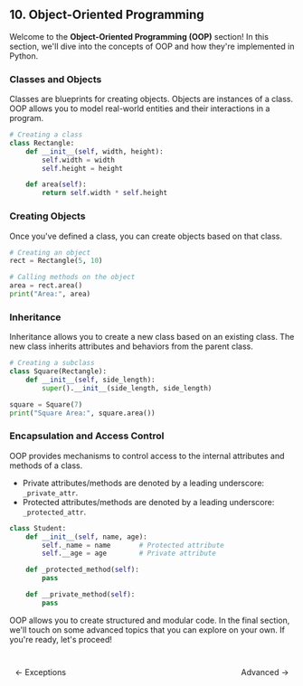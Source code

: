 ## 10. Object-Oriented Programming

Welcome to the **Object-Oriented Programming (OOP)** section! In this section, we'll dive into the concepts of OOP and how they're implemented in Python.

### Classes and Objects

Classes are blueprints for creating objects. Objects are instances of a class. OOP allows you to model real-world entities and their interactions in a program.

```python
# Creating a class
class Rectangle:
    def __init__(self, width, height):
        self.width = width
        self.height = height

    def area(self):
        return self.width * self.height
```

### Creating Objects

Once you've defined a class, you can create objects based on that class.

```python
# Creating an object
rect = Rectangle(5, 10)

# Calling methods on the object
area = rect.area()
print("Area:", area)
```

### Inheritance

Inheritance allows you to create a new class based on an existing class. The new class inherits attributes and behaviors from the parent class.

```python
# Creating a subclass
class Square(Rectangle):
    def __init__(self, side_length):
        super().__init__(side_length, side_length)

square = Square(7)
print("Square Area:", square.area())
```

### Encapsulation and Access Control

OOP provides mechanisms to control access to the internal attributes and methods of a class.

- Private attributes/methods are denoted by a leading underscore: `_private_attr`.
- Protected attributes/methods are denoted by a leading underscore: `_protected_attr`.

```python
class Student:
    def __init__(self, name, age):
        self._name = name       # Protected attribute
        self.__age = age        # Private attribute

    def _protected_method(self):
        pass

    def __private_method(self):
        pass
```

OOP allows you to create structured and modular code. In the final section, we'll touch on some advanced topics that you can explore on your own. If you're ready, let's proceed!

<br>

<div style="display: flex; justify-content: space-between; align-items: center;">
    <a href="https://bitquip.github.io/.NET-TDD/9_exceptions" style="margin: 10px; text-decoration: none;">← Exceptions</a>
    <span style="margin: 10px;"></span>
    <a href="https://bitquip.github.io/.NET-TDD/11_adv_intro" style="margin: 10px; text-decoration: none;">Advanced →</a>
</div>
